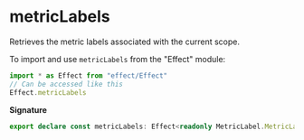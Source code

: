# metricLabels

Retrieves the metric labels associated with the current scope.

To import and use `metricLabels` from the "Effect" module:

```ts
import * as Effect from "effect/Effect"
// Can be accessed like this
Effect.metricLabels
```

**Signature**

```ts
export declare const metricLabels: Effect<readonly MetricLabel.MetricLabel[], never, never>
```
